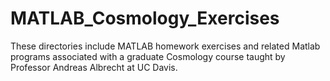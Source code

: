 # MATLAB_Cosmology_Exercises
These directories include MATLAB homework exercises and related Matlab programs associated with a graduate Cosmology course taught by Professor Andreas Albrecht at UC Davis.
